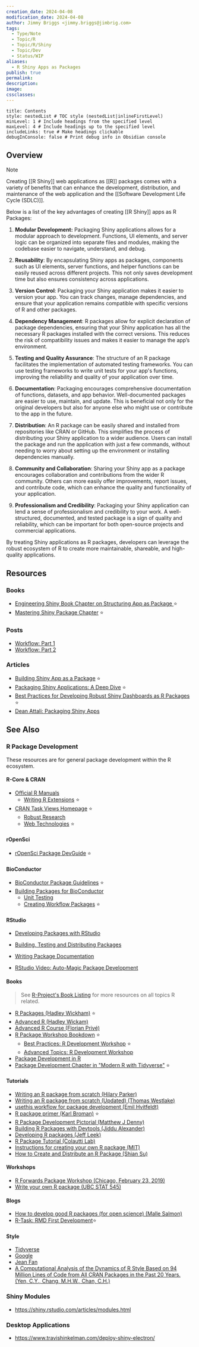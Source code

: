 ```yaml
---
creation_date: 2024-04-08
modification_date: 2024-04-08
author: Jimmy Briggs <jimmy.briggs@jimbrig.com>
tags:
  - Type/Note
  - Topic/R
  - Topic/R/Shiny
  - Topic/Dev
  - Status/WIP
aliases:
  - R Shiny Apps as Packages
publish: true
permalink:
description:
image:
cssclasses:
---
```


```table-of-contents
title: Contents 
style: nestedList # TOC style (nestedList|inlineFirstLevel)
minLevel: 1 # Include headings from the specified level
maxLevel: 4 # Include headings up to the specified level
includeLinks: true # Make headings clickable
debugInConsole: false # Print debug info in Obsidian console
```

## Overview

> [!NOTE]
> Creating [[R Shiny]] web applications as [[R]] packages comes with a variety of benefits that can enhance the development, distribution, and maintenance of the web application and the [[Software Development Life Cycle (SDLC)]].

Below is a list of the key advantages of creating [[R Shiny]] apps as R Packages:

1. **Modular Development:** Packaging Shiny applications allows for a modular approach to development. Functions, UI elements, and server logic can be organized into separate files and modules, making the codebase easier to navigate, understand, and debug.

2. **Reusability**: By encapsulating Shiny apps as packages, components such as UI elements, server functions, and helper functions can be easily reused across different projects. This not only saves development time but also ensures consistency across applications.
    
3. **Version Control**: Packaging your Shiny application makes it easier to version your app. You can track changes, manage dependencies, and ensure that your application remains compatible with specific versions of R and other packages.
    
4. **Dependency Management**: R packages allow for explicit declaration of package dependencies, ensuring that your Shiny application has all the necessary R packages installed with the correct versions. This reduces the risk of compatibility issues and makes it easier to manage the app’s environment.
    
5. **Testing and Quality Assurance**: The structure of an R package facilitates the implementation of automated testing frameworks. You can use testing frameworks to write unit tests for your app's functions, improving the reliability and quality of your application over time.
    
6. **Documentation**: Packaging encourages comprehensive documentation of functions, datasets, and app behavior. Well-documented packages are easier to use, maintain, and update. This is beneficial not only for the original developers but also for anyone else who might use or contribute to the app in the future.
    
7. **Distribution**: An R package can be easily shared and installed from repositories like CRAN or GitHub. This simplifies the process of distributing your Shiny application to a wider audience. Users can install the package and run the application with just a few commands, without needing to worry about setting up the environment or installing dependencies manually.
    
8. **Community and Collaboration**: Sharing your Shiny app as a package encourages collaboration and contributions from the wider R community. Others can more easily offer improvements, report issues, and contribute code, which can enhance the quality and functionality of your application.
    
9. **Professionalism and Credibility**: Packaging your Shiny application can lend a sense of professionalism and credibility to your work. A well-structured, documented, and tested package is a sign of quality and reliability, which can be important for both open-source projects and commercial applications.
    
By treating Shiny applications as R packages, developers can leverage the robust ecosystem of R to create more maintainable, shareable, and high-quality applications.

## Resources

### Books 

- [Engineering Shiny Book Chapter on Structuring App as Package ](https://engineering-shiny.org/structure.html#shiny-app-as-a-package) ⭐
- [Mastering Shiny Package Chapter](https://mastering-shiny.org/scaling-packaging.html) ⭐

### Posts

- [Workflow: Part 1](https://rtask.thinkr.fr/blog/building-big-shiny-apps-a-workflow-1/)
- [Workflow: Part 2](https://rtask.thinkr.fr/blog/building-big-shiny-apps-a-workflow-2/)

### Articles

- [Building Shiny App as a Package](https://rtask.thinkr.fr/building-a-shiny-app-as-a-package/) ⭐
- [Packaging Shiny Applications: A Deep Dive](https://www.mango-solutions.com/packaging-shiny-applications-a-deep-dive/) ⭐
- [Best Practices for Developing Robust Shiny Dashboards as R Packages](https://www.inwt-statistics.com/read-blog/best-practice-development-of-robust-shiny-dashboards-as-r-packages.html) ⭐
- [Dean Attali: Packaging Shiny Apps](https://deanattali.com/2015/04/21/r-package-shiny-app/)

## See Also

### R Package Development

These resources are for general package development within the R ecosystem. 

#### R-Core & CRAN

- [Official R Manuals](https://cran.r-project.org/manuals.html)
	- [Writing R Extensions](https://cran.r-project.org/doc/manuals/R-exts.html) ⭐
- [CRAN Task Views Homepage](https://cran.r-project.org/web/views/#:~:text=CRAN%20Task%20Views.%20CRAN%20task%20views%20aim%20to,can%20be%20automatically%20installed%20using%20the%20ctv%20package.) ⭐
	- [Robust Research](https://cran.r-project.org/web/views/ReproducibleResearch.html)
	- [Web Technologies](https://cran.r-project.org/web/views/WebTechnologies.html) ⭐


#### rOpenSci

- [rOpenSci Package DevGuide](https://devguide.ropensci.org/) ⭐

#### BioConductor

- [BioConductor Package Guidelines](https://www.bioconductor.org/developers/package-guidelines/) ⭐
- [Building Packages for BioConductor](https://www.bioconductor.org/developers/how-to/buildingPackagesForBioc/)
	- [Unit Testing](https://bioconductor.org/developers/how-to/unitTesting-guidelines/)
	- [Creating Workflow Packages](https://www.bioconductor.org/developers/how-to/workflows/) ⭐

#### RStudio

- [Developing Packages with RStudio](https://support.rstudio.com/hc/en-us/articles/200486488-Developing-Packages-with-RStudio)
- [Building, Testing and Distributing Packages]( https://support.rstudio.com/hc/en-us/articles/200486508-Building-Testing-and-Distributing-Packages)
- [Writing Package Documentation](https://support.rstudio.com/hc/en-us/articles/200532317-Writing-Package-Documentation)

- [RStudio Video: Auto-Magic Package Development](https://rstudio.com/resources/rstudioconf-2020/auto-magic-package-development/)


#### Books

> See [R-Project's Book Listing](https://www.r-project.org/doc/bib/R-books.html) for more resources on all topics R related.

- [R Packages (Hadley Wickham)](http://r-pkgs.had.co.nz/) ⭐
- [Advanced R (Hadley Wickam)](https://adv-r.hadley.nz/)
- [Advanced R Course (Florian Privé)](https://privefl.github.io/advr38book/)
- [R Package Workshop Bookdown](https://combine-australia.github.io/r-pkg-dev/) ⭐
	- [Best Practices: R Development Workshop](https://combine-australia.github.io/r-pkg-dev/good-practices-and-advice.html) ⭐
	- [Advanced Topics: R Development Workshop](https://combine-australia.github.io/r-pkg-dev/advanced-topics.html)
- [Package Development in R](https://iqss.github.io/dss-rbuild/)
- [Package Development Chapter in "Modern R with Tidyverse"](https://b-rodrigues.github.io/modern_R/package-development.html) ⭐


#### Tutorials

- [Writing an R package from scratch (Hilary Parker)]( https://hilaryparker.com/2014/04/29/writing-an-r-package-from-scratch/)
- [Writing an R package from scratch (Updated) (Thomas Westlake)](https://r-mageddon.netlify.com/post/writing-an-r-package-from-scratch/)
- [usethis workflow for package development (Emil Hvitfeldt)](https://www.hvitfeldt.me/blog/usethis-workflow-for-package-development/)
- [R package primer (Karl Broman)](https://kbroman.org/pkg_primer/) ⭐
- [R Package Development Pictorial (Matthew J Denny)](http://www.mjdenny.com/R_Package_Pictorial.html)
- [Building R Packages with Devtools (Jiddu Alexander)](http://www.jiddualexander.com/blog/r-package-building/)
- [Developing R packages (Jeff Leek)](https://github.com/jtleek/rpackages)
- [R Package Tutorial (Colautti Lab)](https://colauttilab.github.io/RCrashCourse/Package_tutorial.html)
- [Instructions for creating your own R package (MIT)](http://web.mit.edu/insong/www/pdf/rpackage_instructions.pdf)
- [How to Create and Distribute an R Package (Shian Su)](https://medium.com/@shiansu/how-to-create-and-distribute-an-r-package-a296217435dc)

#### Workshops

- [R Forwards Package Workshop (Chicago, February 23, 2019)](https://github.com/forwards/workshops/tree/master/Chicago2019)
- [Write your own R package (UBC STAT 545)](http://stat545.com/packages00_index.html)

#### Blogs

- [How to develop good R packages (for open science) (Malle Salmon)](https://masalmon.eu/2017/12/11/goodrpackages/)
- [R-Task: RMD First Development](https://rtask.thinkr.fr/when-development-starts-with-documentation/)⭐


#### Style

- [Tidyverse](https://style.tidyverse.org/)
- [Google](https://google.github.io/styleguide/Rguide.html)
- [Jean Fan](https://jef.works/R-style-guide/)
- [A Computational Analysis of the Dynamics of R Style Based on 94 Million Lines of Code from All CRAN Packages in the Past 20 Years. (Yen, C.Y., Chang, M.H.W., Chan, C.H.)](https://github.com/chainsawriot/rstyle)



### Shiny Modules

- <https://shiny.rstudio.com/articles/modules.html>


### Desktop Applications

- <https://www.travishinkelman.com/deploy-shiny-electron/>